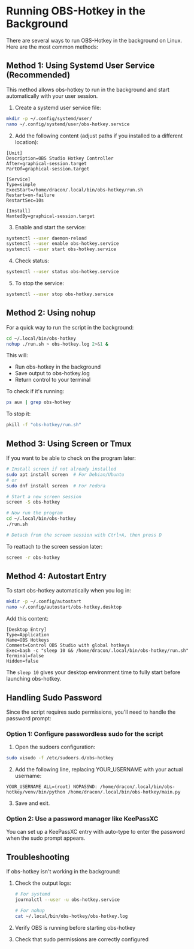 # Running OBS-Hotkey in the Background

There are several ways to run OBS-Hotkey in the background on Linux. Here are the most common methods:

## Method 1: Using Systemd User Service (Recommended)

This method allows obs-hotkey to run in the background and start automatically with your user session.

1. Create a systemd user service file:

```bash
mkdir -p ~/.config/systemd/user/
nano ~/.config/systemd/user/obs-hotkey.service
```

2. Add the following content (adjust paths if you installed to a different location):

```
[Unit]
Description=OBS Studio Hotkey Controller
After=graphical-session.target
PartOf=graphical-session.target

[Service]
Type=simple
ExecStart=/home/dracon/.local/bin/obs-hotkey/run.sh
Restart=on-failure
RestartSec=10s

[Install]
WantedBy=graphical-session.target
```

3. Enable and start the service:

```bash
systemctl --user daemon-reload
systemctl --user enable obs-hotkey.service
systemctl --user start obs-hotkey.service
```

4. Check status:

```bash
systemctl --user status obs-hotkey.service
```

5. To stop the service:

```bash
systemctl --user stop obs-hotkey.service
```

## Method 2: Using nohup

For a quick way to run the script in the background:

```bash
cd ~/.local/bin/obs-hotkey
nohup ./run.sh > obs-hotkey.log 2>&1 &
```

This will:

- Run obs-hotkey in the background
- Save output to obs-hotkey.log
- Return control to your terminal

To check if it's running:

```bash
ps aux | grep obs-hotkey
```

To stop it:

```bash
pkill -f "obs-hotkey/run.sh"
```

## Method 3: Using Screen or Tmux

If you want to be able to check on the program later:

```bash
# Install screen if not already installed
sudo apt install screen  # For Debian/Ubuntu
# or
sudo dnf install screen  # For Fedora

# Start a new screen session
screen -S obs-hotkey

# Now run the program
cd ~/.local/bin/obs-hotkey
./run.sh

# Detach from the screen session with Ctrl+A, then press D
```

To reattach to the screen session later:

```bash
screen -r obs-hotkey
```

## Method 4: Autostart Entry

To start obs-hotkey automatically when you log in:

```bash
mkdir -p ~/.config/autostart
nano ~/.config/autostart/obs-hotkey.desktop
```

Add this content:

```
[Desktop Entry]
Type=Application
Name=OBS Hotkeys
Comment=Control OBS Studio with global hotkeys
Exec=bash -c "sleep 10 && /home/dracon/.local/bin/obs-hotkey/run.sh"
Terminal=false
Hidden=false
```

The `sleep 10` gives your desktop environment time to fully start before launching obs-hotkey.

## Handling Sudo Password

Since the script requires sudo permissions, you'll need to handle the password prompt:

### Option 1: Configure passwordless sudo for the script

1. Open the sudoers configuration:

```bash
sudo visudo -f /etc/sudoers.d/obs-hotkey
```

2. Add the following line, replacing YOUR_USERNAME with your actual username:

```
YOUR_USERNAME ALL=(root) NOPASSWD: /home/dracon/.local/bin/obs-hotkey/venv/bin/python /home/dracon/.local/bin/obs-hotkey/main.py
```

3. Save and exit.

### Option 2: Use a password manager like KeePassXC

You can set up a KeePassXC entry with auto-type to enter the password when the sudo prompt appears.

## Troubleshooting

If obs-hotkey isn't working in the background:

1. Check the output logs:

   ```bash
   # For systemd
   journalctl --user -u obs-hotkey.service

   # For nohup
   cat ~/.local/bin/obs-hotkey/obs-hotkey.log
   ```

2. Verify OBS is running before starting obs-hotkey
3. Check that sudo permissions are correctly configured
